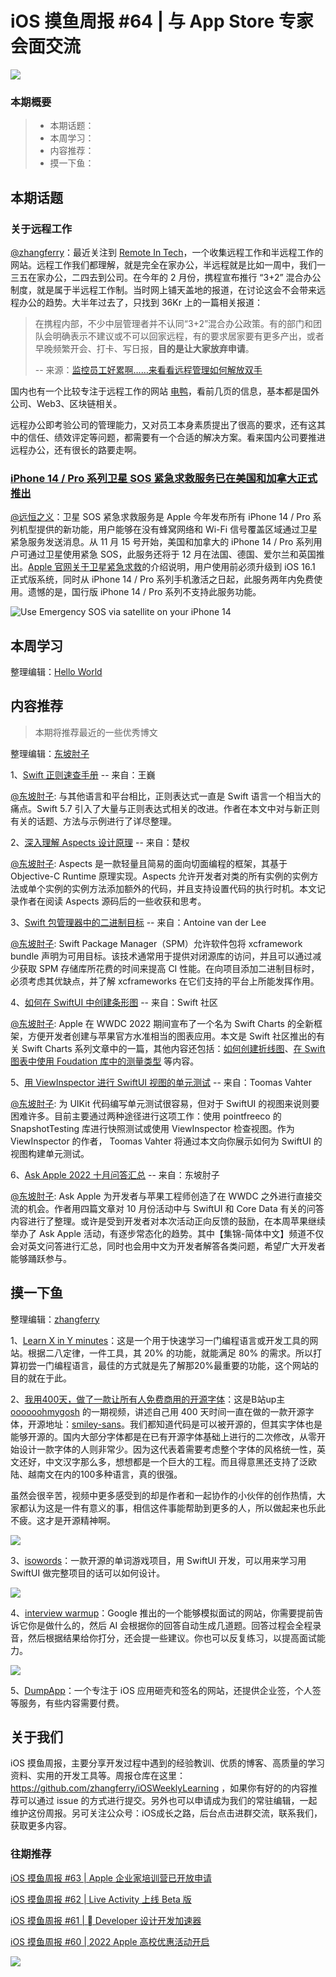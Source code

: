 # iOS 摸鱼周报 #64 | 与 App Store 专家会面交流

![](https://cdn.zhangferry.com/Images/moyu_weekly_cover.jpeg)

### 本期概要

> * 本期话题：
> * 本周学习：
> * 内容推荐：
> * 摸一下鱼：

## 本期话题

### 关于远程工作

[@zhangferry](zhangferry.com)：最近关注到 [Remote In Tech](https://remoteintech.company/ "Remote In Tech")，一个收集远程工作和半远程工作的网站。远程工作我们都理解，就是完全在家办公，半远程就是比如一周中，我们一三五在家办公，二四去到公司。在今年的 2 月份，携程宣布推行 “3+2” 混合办公制度，就是属于半远程工作制。当时网上铺天盖地的报道，在讨论这会不会带来远程办公的趋势。大半年过去了，只找到 36Kr 上的一篇相关报道：

> 在携程内部，不少中层管理者并不认同“3+2”混合办公政策。有的部门和团队会明确表示不建议或不可以回家远程，有的要求居家要有更多产出，或者早晚频繁开会、打卡、写日报，**目的是让大家放弃申请**。
>
> -- 来源：[监控员工好累啊……来看看远程管理如何解放双手](https://36kr.com/p/1891835331989509 "监控员工好累啊……来看看远程管理如何解放双手")

国内也有一个比较专注于远程工作的网站 [电鸭](https://eleduck.com/ "电鸭")，看前几页的信息，基本都是国外公司、Web3、区块链相关。

远程办公即考验公司的管理能力，又对员工本身素质提出了很高的要求，还有这其中的信任、绩效评定等问题，都需要有一个合适的解决方案。看来国内公司要推进远程办公，还有很长的路要走啊。

### [iPhone 14 / Pro 系列卫星 SOS 紧急求救服务已在美国和加拿大正式推出](https://www.ithome.com/0/654/091.htm "iPhone 14 / Pro 系列卫星 SOS 紧急求救服务已在美国和加拿大正式推出")

[@远恒之义](https://github.com/eternaljust)：卫星 SOS 紧急求救服务是 Apple 今年发布所有 iPhone 14 / Pro 系列机型提供的新功能，用户能够在没有蜂窝网络和 Wi-Fi 信号覆盖区域通过卫星紧急服务发送消息。从 11 月 15 号开始，美国和加拿大的 iPhone 14 / Pro 系列用户可通过卫星使用紧急 SOS，此服务还将于 12 月在法国、德国、爱尔兰和英国推出。[Apple 官网关于卫星紧急求救](https://support.apple.com/en-us/HT213426 "Use Emergency SOS via satellite on your iPhone 14")的介绍说明，用户使用前必须升级到 iOS 16.1 正式版系统，同时从 iPhone 14 / Pro 系列手机激活之日起，此服务两年内免费使用。遗憾的是，国行版 iPhone 14 / Pro 系列不支持此服务功能。

![Use Emergency SOS via satellite on your iPhone 14](https://cdn.zhangferry.com/Images/iphone-14-emergency-sos-via-satellite.png)

## 本周学习

整理编辑：[Hello World](https://juejin.cn/user/2999123453164605/posts)


## 内容推荐

> 本期将推荐最近的一些优秀博文

整理编辑：[东坡肘子](https://www.fatbobman.com/)

1、[Swift 正则速查手册](https://onevcat.com/2022/11/swift-regex/ "Swift 正则速查手册") -- 来自：王巍

[@东坡肘子](https://www.fatbobman.com/): 与其他语言和平台相比，正则表达式一直是 Swift 语言一个相当大的痛点。Swift 5.7 引入了大量与正则表达式相关的改进。作者在本文中对与新正则有关的话题、方法与示例进行了详尽整理。

2、[深入理解 Aspects 设计原理](http://chuquan.me/2022/11/13/understand-principle-of-aspects/ "深入理解 Aspects 设计原理") -- 来自：楚权

[@东坡肘子](https://www.fatbobman.com/): Aspects 是一款轻量且简易的面向切面编程的框架，其基于 Objective-C Runtime 原理实现。Aspects 允许开发者对类的所有实例的实例方法或单个实例的实例方法添加额外的代码，并且支持设置代码的执行时机。本文记录作者在阅读 Aspects 源码后的一些收获和思考。

3、[Swift 包管理器中的二进制目标](https://www.avanderlee.com/optimization/binary-targets-swift-package-manager/ "Swift 包管理器中的二进制目标") -- 来自：Antoine van der Lee

[@东坡肘子](https://www.fatbobman.com/): Swift Package Manager（SPM）允许软件包将 xcframework bundle 声明为可用目标。该技术通常用于提供对闭源库的访问，并且可以通过减少获取 SPM 存储库所花费的时间来提高 CI 性能。在向项目添加二进制目标时，必须考虑其优缺点，并了解 xcframeworks 在它们支持的平台上所能发挥作用。

4、[如何在 SwiftUI 中创建条形图](https://mp.weixin.qq.com/s/xPykVjkb9aLtu8rha3tQqA "如何在 SwiftUI 中创建条形图") -- 来自：Swift 社区

[@东坡肘子](https://www.fatbobman.com/): Apple 在 WWDC 2022 期间宣布了一个名为 Swift Charts 的全新框架，方便开发者创建与苹果官方水准相当的图表应用。本文是 Swift 社区推出的有关 Swift Charts 系列文章中的一篇，其他内容还包括：[如何创建折线图](https://mp.weixin.qq.com/s/V_qXskB41WYHwaPdV877mg)、[在 Swift 图表中使用 Foudation 库中的测量类型](https://mp.weixin.qq.com/s/V_qXskB41WYHwaPdV877mg) 等内容。

5、[用 ViewInspector 进行 SwiftUI 视图的单元测试](https://augmentedcode.io/2022/11/14/basic-unit-tests-for-swiftui-view-with-viewinspector/ "用 ViewInspector 进行 SwiftUI 视图的单元测试") -- 来自：Toomas Vahter

[@东坡肘子](https://www.fatbobman.com/): 为 UIKit 代码编写单元测试很容易，但对于 SwiftUI 的视图来说则要困难许多。目前主要通过两种途径进行这项工作：使用 pointfreeco 的 SnapshotTesting 库进行快照测试或使用 ViewInspector 检查视图。作为 ViewInspector 的作者， Toomas Vahter 将通过本文向你展示如何为 SwiftUI 的视图构建单元测试。

6、[Ask Apple 2022 十月问答汇总](https://www.fatbobman.com/tags/ask-apple-2022/ "Ask Apple 2022 十月问答汇总") -- 来自：东坡肘子

[@东坡肘子](https://www.fatbobman.com/): Ask Apple 为开发者与苹果工程师创造了在 WWDC 之外进行直接交流的机会。作者用四篇文章对 10 月份活动中与 SwiftUI 和 Core Data 有关的问答内容进行了整理。或许是受到开发者对本次活动正向反馈的鼓励，在本周苹果继续举办了 Ask Apple 活动，有逐步常态化的趋势。其中【集锦-简体中文】频道不仅会对英文问答进行汇总，同时也会用中文为开发者解答各类问题，希望广大开发者能够踊跃参与。

## 摸一下鱼

整理编辑：[zhangferry](https://zhangferry.com)

1、[Learn X in Y minutes](https://learnxinyminutes.com/ "Learn X in Y minutes")：这是一个用于快速学习一门编程语言或开发工具的网站。根据二八定律，一件工具，其 20% 的功能，就能满足 80% 的需求。所以打算初尝一门编程语言，最佳的方式就是先了解那20%最重要的功能，这个网站的目的就在于此。

2、[我用400天，做了一款让所有人免费商用的开源字体](https://www.bilibili.com/video/BV1sP411g7PZ)：这是B站up主 [oooooohmygosh](https://space.bilibili.com/38053181) 的一期视频，讲述自己用 400 天时间一直在做的一款开源字体，开源地址：[smiley-sans](https://github.com/atelier-anchor/smiley-sans "smiley-sans")。我们都知道代码是可以被开源的，但其实字体也是能够开源的。国内大部分字体都是在已有开源字体基础上进行的二次修改，从零开始设计一款字体的人则非常少。因为这代表着需要考虑整个字体的风格统一性，英文还好，中文汉字那么多，想想都是一个巨大的工程。而且得意黑还支持了泛欧陆、越南文在内的100多种语言，真的很强。

虽然会很辛苦，视频中更多感受到的却是作者和一起协作的小伙伴的创作热情，大家都认为这是一件有意义的事，相信这件事能帮助到更多的人，所以做起来也乐此不疲。这才是开源精神啊。

![](https://cdn.zhangferry.com/Images/20221116233128.png)

3、[isowords](https://github.com/pointfreeco/isowords "isowords")：一款开源的单词游戏项目，用 SwiftUI 开发，可以用来学习用 SwiftUI 做完整项目的话可以如何设计。

![](https://cdn.zhangferry.com/Images/20221116235723.png)

4、[interview warmup](https://grow.google/certificates/interview-warmup/ "interview warmup")：Google 推出的一个能够模拟面试的网站，你需要提前告诉它你是做什么的，然后 AI 会根据你的回答自动生成几道题。回答过程会全程录音，然后根据结果给你打分，还会提一些建议。你也可以反复练习，以提高面试能力。

![](https://cdn.zhangferry.com/Images/20221117000646.png)

5、[DumpApp](https://www.dumpapp.com/ "DumpApp")：一个专注于 iOS 应用砸壳和签名的网站，还提供企业签，个人签等服务，有些内容需要付费。

## 关于我们

iOS 摸鱼周报，主要分享开发过程中遇到的经验教训、优质的博客、高质量的学习资料、实用的开发工具等。周报仓库在这里：https://github.com/zhangferry/iOSWeeklyLearning ，如果你有好的的内容推荐可以通过 issue 的方式进行提交。另外也可以申请成为我们的常驻编辑，一起维护这份周报。另可关注公众号：iOS成长之路，后台点击进群交流，联系我们，获取更多内容。

### 往期推荐

[iOS 摸鱼周报 #63 | Apple 企业家培训营已开放申请](https://mp.weixin.qq.com/s/nAMshUG4AjWLAAHOFPVqXg)

[iOS 摸鱼周报 #62 |  Live Activity 上线 Beta 版 ](https://mp.weixin.qq.com/s/HySX4Yaf3Zxy8Wn-LyUO0A)

[iOS 摸鱼周报 #61 |  Developer 设计开发加速器](https://mp.weixin.qq.com/s/WfwqRhC-9-isUanv8ZnvMQ)

[iOS 摸鱼周报 #60 | 2022 Apple 高校优惠活动开启](https://mp.weixin.qq.com/s/5chb-a9u7VMdLis1FG6B6Q)

![](https://cdn.zhangferry.com/Images/WechatIMG384.jpeg)
